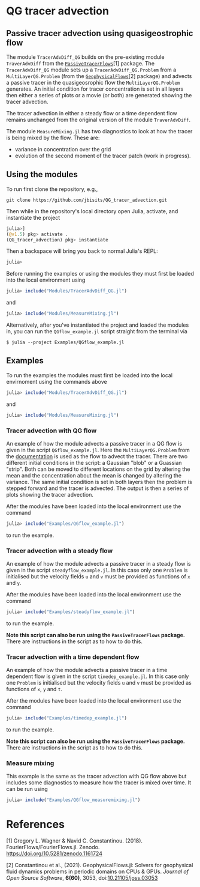 # QG tracer advection

## Passive tracer advection using quasigeostrophic flow

The module `TracerAdvDiff_QG` builds on the pre-existing module `TraverAdvDiff` from the [`PassiveTracerFlows`](https://fourierflows.github.io/PassiveTracerFlowsDocumentation/v0.1.0/)[1] package.
The `TracerAdvDiff_QG` module sets up a `TracerAdvDiff_QG.Problem` from a `MultiLayerQG.Problem` (from the [`GeophysicalFlows`](https://fourierflows.github.io/GeophysicalFlowsDocumentation/stable/)[2] package) and advects a passive tracer in the quasigeosrophic flow the `MultiLayerQG.Problem` generates.
An initial condition for tracer concentration is set in all layers then either a series of plots or a movie (or both) are generated showing the tracer advection.

The tracer advection in either a steady flow or a time dependent flow remains unchanged from the original version of the module `TraverAdvDiff`.

The module `MeasureMixing.jl` has two diagnostics to look at how the tracer is being mixed by the flow.
These are:
* variance in concentration over the grid
* evolution of the second moment of the tracer patch (work in progress).


## Using the modules

To run first clone the repository, e.g.,

```
git clone https://github.com/jbisits/QG_tracer_advection.git
```

Then while in the repository's local directory open Julia, activate, and instantiate the project

```julia
julia>]
(@v1.5) pkg> activate .
(QG_tracer_advection) pkg> instantiate
```

Then a backspace will bring you back to normal Julia's REPL:
```julia
julia>
```

Before running the examples or using the modules they must first be loaded into the local environment using 
```julia
julia> include("Modules/TracerAdvDiff_QG.jl")
```
and
```julia
julia> include("Modules/MeasureMixing.jl")
```

Alternatively, after you've instantiated the project and loaded the modules in, you can run the `QGflow_example.jl` script straight from the terminal via

```
$ julia --project Examples/QGflow_example.jl
```

## Examples

To run the examples the modules must first be loaded into the local envirnoment using the commands above
```julia
julia> include("Modules/TracerAdvDiff_QG.jl")
```
and
```julia
julia> include("Modules/MeasureMixing.jl")
```
### Tracer advection with QG flow 
An example of how the module advects a passive tracer in a QG flow is given in the script `QGflow_example.jl`. 
Here the `MultiLayerQG.Problem` from the [documentation](https://fourierflows.github.io/GeophysicalFlowsDocumentation/stable/generated/multilayerqg_2layer/) is used as the flow to advect the tracer.
There are two different initial conditions in the script: a Gaussian "blob" or a Guassian "strip".
Both can be moved to different locations on the grid by altering the mean and the concentration about the mean is changed by altering the variance.
The same initial condition is set in both layers then the problem is stepped forward and the tracer is advected.
The output is then a series of plots showing the tracer advection.

After the modules have been loaded into the local environment use the command
```julia
julia> include("Examples/QGflow_example.jl")
```
to run the example.

### Tracer advection with a steady flow
An example of how the module advects a passive tracer in a steady flow is given in the script `steadyflow_example.jl`.
In this case only one `Problem` is initialised but the velocity fields `u` and `v` must be provided as functions of `x` and `y`.

After the modules have been loaded into the local environment use the command
```julia
julia> include("Examples/steadyflow_example.jl")
```
to run the example.

**Note this script can also be run using the `PassiveTracerFlows` package.**
There are instructions in the script as to how to do this.

### Tracer advection with a time dependent flow
An example of how the module advects a passive tracer in a time dependent flow is given in the script `timedep_example.jl`.
In this case only one `Problem` is initialised but the velocity fields `u` and `v` must be provided as functions of `x`, `y` and `t`.

After the modules have been loaded into the local environment use the command
```julia
julia> include("Examples/timedep_example.jl")
```
to run the example.

**Note this script can also be run using the `PassiveTracerFlows` package.**
There are instructions in the script as to how to do this.

### Measure mixing 
This example is the same as the tracer advection with QG flow above but includes some diagnostics to measure how the tracer is mixed over time.
It can be run using 
```julia
julia> include("Examples/QGflow_measuremixing.jl")
```

# References
[1] Gregory L. Wagner & Navid C. Constantinou. (2018). FourierFlows/FourierFlows.jl. Zenodo. https://doi.org/10.5281/zenodo.1161724

[2] Constantinou et al., (2021). GeophysicalFlows.jl: Solvers for geophysical fluid dynamics problems in periodic domains on CPUs & GPUs. _Journal of Open Source Software_, **6(60)**, 3053, doi:[10.21105/joss.03053](https://doi.org/10.21105/joss.03053)
